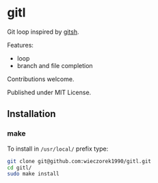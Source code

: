 
gitl
====

Git loop inspired by [gitsh](https://github.com/thoughtbot/gitsh).

Features:

* loop
* branch and file completion

Contributions welcome.

Published under MIT License.

## Installation

### make

To install in `/usr/local/` prefix type:

```bash
git clone git@github.com:wieczorek1990/gitl.git
cd gitl/
sudo make install
```
